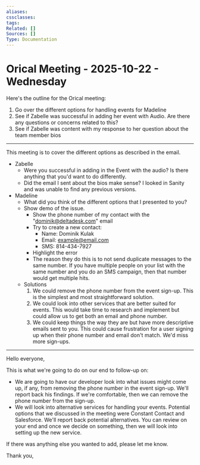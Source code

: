 ```yaml
---
aliases:
cssclasses:
tags:
Related: []
Sources: []
Type: Documentation
---
```

# Orical Meeting - 2025-10-22 - Wednesday

Here's the outline for the Orical meeting:

1. Go over the different options for handling events for Madeline
2. See if Zabelle was successful in adding her event with Audio. Are there any questions or concerns related to this?
3. See if Zabelle was content with my response to her question about the team member bios

---

This meeting is to cover the different options as described in the email.

- Zabelle
    - Were you successful in adding in the Event with the audio? Is there anything that you'd want to do differently.
    - Did the email I sent about the bios make sense? I looked in Sanity and was unable to find any previous versions.
- Madeline
    - What did you think of the different options that I presented to you?
    - Show demo of the issue.
        - Show the phone number of my contact with the "dominik@deltadesk.com" email
        - Try to create a new contact:
            - Name: Dominik Kulak
            - Email: example@email.com
            - SMS: 814-434-7927
        - Highlight the error
        - The reason they do this is to not send duplicate messages to the same number. If you have multiple people on your list with the same number and you do an SMS campaign, then that number would get multiple hits.
    - Solutions
        1. We could remove the phone number from the event sign-up. This is the simplest and most straightforward solution.
        2. We could look into other services that are better suited for events. This would take time to research and implement but could allow us to get both an email and phone number.
        3. We could keep things the way they are but have more descriptive emails sent to you. This could cause frustration for a user signing up when their phone number and email don't match. We'd miss more sign-ups.

---

Hello everyone,

This is what we're going to do on our end to follow-up on:

- We are going to have our developer look into what issues might come up, if any, from removing the phone number in the event sign-up. We'll report back his findings. If we're comfortable, then we can remove the phone number from the sign-up.
- We will look into alternative services for handling your events. Potential options that we discussed in the meeting were Constant Contact and Salesforce. We'll report back potential alternatives. You can review on your end and once we decide on something, then we will look into setting up the new service.

If there was anything else you wanted to add, please let me know.

Thank you,
